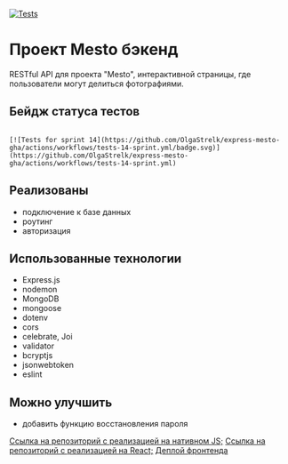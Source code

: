 [![Tests](https://github.com/OlgaStrelk/express-mesto-gha/actions/workflows/tests-14-sprint.yml/badge.svg)](https://github.com/OlgaStrelk/express-mesto-gha/actions/workflows/tests-14-sprint.yml)
# Проект Mesto бэкенд
RESTful API для проекта "Mesto", интерактивной страницы, где пользователи могут делиться фотографиями.


## Бейдж статуса тестов

```

[![Tests for sprint 14](https://github.com/OlgaStrelk/express-mesto-gha/actions/workflows/tests-14-sprint.yml/badge.svg)](https://github.com/OlgaStrelk/express-mesto-gha/actions/workflows/tests-14-sprint.yml)
```

## Реализованы

* подключение к базе данных 
* роутинг
* авторизация

## Использованные технологии
* Express.js
* nodemon
* MongoDB
* mongoose
* dotenv
* cors
* celebrate, Joi
* validator
* bcryptjs
* jsonwebtoken
* eslint

## Можно улучшить
* добавить функцию восстановления пароля

[Ссылка на репозиторий с реализацией на нативном JS;](https://github.com/OlgaStrelk/mesto)
[Ссылка на репозиторий с реализацией на React;](https://github.com/OlgaStrelk/mesto-react)
[Деплой фронтенда](https://olgastrelk.github.io/mesto-react)

